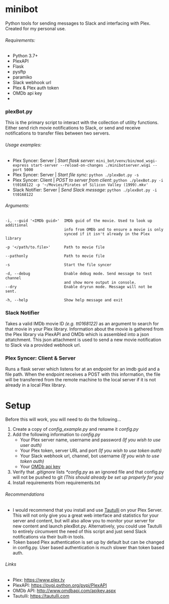 # minibot
Python tools for sending messages to Slack and interfacing with Plex. Created for my personal use.

###### *Requirements:* 
+ Python 3.7+
+ PlexAPI
+ Flask
+ pysftp
+ paramiko
+ Slack webhook url
+ Plex & Plex auth token
+ OMDb api key
+ 

### plexBot.py

This is the primary script to interact with the collection of utility functions. Either send rich movie notifications to Slack, or send and receive notifications to transfer files between two servers.

###### *Usage examples:*
+ Plex Syncer: Server | _Start flask server_:
    `mini_bot/venv/bin/mod_wsgi-express start-server --reload-on-changes ./minibotserver.wsgi --port 5000`
+ Plex Syncer: Server | _Start file sync:_ 
    `python ./plexBot.py -s`
+ Plex Syncer: Client | _POST to server from client_: 
    `python ./plexBot.py -i tt0168122 -p '~/Movies/Pirates of Silicon Valley (1999).mkv'`
+ Slack Notifier: Server | _Send Slack message:_ 
    `python ./plexBot.py -i tt0168122`

###### *Arguments:* 

    -i, --guid '<IMDb guid>'  IMDb guid of the movie. Used to look up additional 
                              info from OMDb and to ensure a movie is only 
                              synced if it isn't already in the Plex library  

    -p '</path/to.file>'      Path to movie file

    --pathonly                Path to movie file

    -s                        Start the file syncer

    -d, --debug               Enable debug mode. Send message to test channel 
                              and show more output in console.  
    --dry                     Enable dryrun mode. Message will not be sent.  

    -h, --help                Show help message and exit


### Slack Notifier 

Takes a valid IMDb movie ID _(e.g. tt0168122)_ as an argument to search for that movie in your Plex library. Information about the movie is gathered from the Plex library via PlexAPI and OMDb which is assembled into a json attatchment. This json attachment is used to send a new movie notification to Slack via a provided webhook url.


### Plex Syncer: Client & Server

Runs a flask server which listens for at an endpoint for an imdb guid and a file path. When the endpoint receives a POST with this information, the file will be transferred from the remote machine to the local server if it is not already in a local Plex library. 


# Setup

Before this will work, you will need to do the following…
1. Create a copy of _config_example.py_ and rename it _config.py_
2. Add the following information to _config.py_
    - Your Plex server name, username and password _(If you wish to use user auth)_
    - Your Plex token, server URL and port _(If you wish to use token auth)_
    - Your Slack webhook url, channel, bot username _(If you wish to use token auth)_
    - Your [OMDb api key](http://www.omdbapi.com/apikey.aspx)
3. Verify that _.gitignore_ lists _*config.py_ as an ignored file and that config.py will not be pushed to git _(This should already be set up properly for you)_  
4. Install requirements from requirements.txt  

###### *Recommendations*
- I would recommend that you install and use [Tautulli](https://tautulli.com) on your Plex Server. This will not only give you a great web interface and statistics for your server and content, but will also allow you to monitor your server for new content and launch plexBot.py. Alternatively, you could use Tautulli to entirely circumvent the need of this script and just send Slack notifications via their built-in tools.
- Token based Plex authentication is set up by default but can be changed in config.py. User based authentication is much slower than token based auth. 

###### *Links*
+ Plex: https://www.plex.tv
+ PlexAPI: https://pypi.python.org/pypi/PlexAPI
+ OMDb API: http://www.omdbapi.com/apikey.aspx
+ Tautulli: https://tautulli.com
